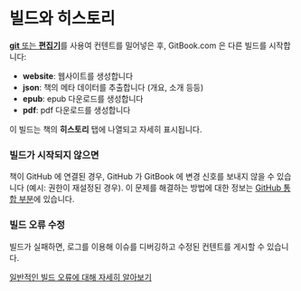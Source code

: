 # 빌드와 히스토리

[**git** 또는 **편집기**](./push.md)를 사용여 컨텐트를 밀어넣은 후, GitBook.com 은 다른 빌드를 시작합니다:

- **website**: 웹사이트를 생성합니다
- **json**: 책의 메타 데이터를 추출합니다 (개요, 소개 등등)
- **epub**: epub 다운로드를 생성합니다
- **pdf**: pdf 다운로드를 생성합니다

이 빌드는 책의 **히스토리** 탭에 나열되고 자세히 표시됩니다.

### 빌드가 시작되지 않으면

책이 GitHub 에 연결된 경우, GitHub 가 GitBook 에 변경 신호를 보내지 않을 수 있습니다 (예시: 권한이 재설정된 경우).
이 문제를 해결하는 방법에 대한 정보는 [GitHub 통합 부분](../github/README.md)에 있습니다.

### 빌드 오류 수정

빌드가 실패하면, 로그를 이용해 이슈를 디버깅하고 수정된 컨텐트를 게시할 수 있습니다.

[일반적인 빌드 오류에 대해 자세히 알아보기](./errors.md)
